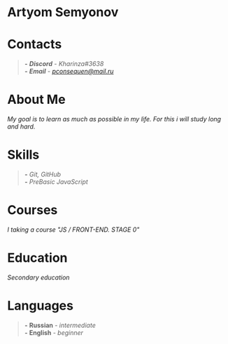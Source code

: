 Artyom Semyonov
===

Contacts
===
>**-** ***Discord*** - *Kharinza#3638*   
>**-** ***Email*** - *pconsequen@mail.ru*

About Me
===
*My goal is to learn as much as possible in my life. For this i will study long and hard.*

Skills
===
>**-** *Git, GitHub*   
>**-** *PreBasic JavaScript*

Courses
===
*I taking a course "JS / FRONT-END. STAGE 0"*

Education
===
*Secondary education*

Languages
===
>**-** **Russian** - *intermediate*   
>**-** **English** - *beginner*
